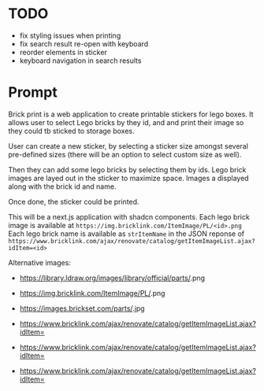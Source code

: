 # TODO

- fix styling issues when printing
- fix search result re-open with keyboard
- reorder elements in sticker
- keyboard navigation in search results

# Prompt

Brick print is a web application to create printable stickers for lego boxes.
It allows user to select Lego bricks by they id, and and print their image so they could tb sticked to storage boxes.

User can create a new sticker, by selecting a sticker size amongst several pre-defined sizes (there will be an option to select custom size as well).

Then they can add some lego bricks by selecting them by ids.
Lego brick images are layed out in the sticker to maximize space. Images a displayed along with the brick id and name.

Once done, the sticker could be printed.

This will be a next.js application with shadcn components.
Each lego brick image is available at `https://img.bricklink.com/ItemImage/PL/<id>.png`
Each lego brick name is available as `strItemName` in the JSON reponse of `https://www.bricklink.com/ajax/renovate/catalog/getItemImageList.ajax?idItem=<id>`

Alternative images:
- https://library.ldraw.org/images/library/official/parts/<design-id>.png
- https://img.bricklink.com/ItemImage/PL/<design-id>.png
- https://images.brickset.com/parts/<instruction-part-id>.jpg

- https://www.bricklink.com/ajax/renovate/catalog/getItemImageList.ajax?idItem=<id>
- https://www.bricklink.com/ajax/renovate/catalog/getItemImageList.ajax?idItem=<id>
- https://www.bricklink.com/ajax/renovate/catalog/getItemImageList.ajax?idItem=<id>
